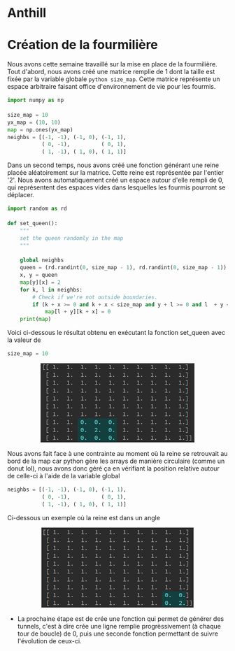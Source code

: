 # Anthill

# Création de la fourmilière

Nous avons cette semaine travaillé sur la mise en place de la fourmilière. Tout d'abord, nous avons créé une matrice remplie de 1 dont la taille est fixée par la variable globale ```python size_map```. Cette matrice représente un espace arbitraire faisant office d'environnement de vie pour les fourmis.

```python
import numpy as np

size_map = 10
yx_map = (10, 10)
map = np.ones(yx_map)
neighbs = [(-1, -1), (-1, 0), (-1, 1),
           ( 0, -1),          ( 0, 1),
           ( 1, -1), ( 1, 0), ( 1, 1)]
```

Dans un second temps, nous avons créé une fonction générant une reine placée aléatoirement sur la matrice. Cette reine est représentée par l'entier '2'. Nous avons automatiquement créé un espace autour d'elle rempli de 0, qui représentent des espaces vides dans lesquelles les fourmis pourront se déplacer.

``` python
import random as rd

def set_queen():
    """
    set the queen randomly in the map
    """

    global neighbs
    queen = (rd.randint(0, size_map - 1), rd.randint(0, size_map - 1))
    x, y = queen
    map[y][x] = 2
    for k, l in neighbs:
        # Check if we're not outside boundaries.
        if (k + x >= 0 and k + x < size_map and y + l >= 0 and l  + y < size_map):  
            map[l + y][k + x] = 0
    print(map)
```

Voici ci-dessous le résultat obtenu en exécutant la fonction set_queen avec la valeur de 
```python
size_map = 10
```

<p align="center"><img src ="https://github.com/Sawken/Anthill/blob/master/Images/matrice_1.png?raw=true" alt="matrice with the queen"/></p>

Nous avons fait face à une contrainte au moment où la reine se retrouvait au bord de la map car python gère les arrays de manière circulaire (comme un donut lol), nous avons donc géré ça en vérifiant la position relative autour de celle-ci à l'aide de la variable global
```python
neighbs = [(-1, -1), (-1, 0), (-1, 1),
           ( 0, -1),          ( 0, 1),
           ( 1, -1), ( 1, 0), ( 1, 1)]
```
Ci-dessous un exemple où la reine est dans un angle

<p align="center"><img src ="https://github.com/Sawken/Anthill/blob/master/Images/matrice_2.png?raw=true" alt="matrice with the queen in angle"/></p>

- La prochaine étape est de crée une fonction qui permet de générer des tunnels, c'est à dire crée une ligne remplie progrèssivement (à chaque tour de boucle) de 0, puis une seconde fonction permettant de suivre l'évolution de ceux-ci.
